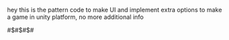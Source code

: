 hey this is the pattern code to make UI and implement extra options to make a game in unity platform, no more additional info

#$#$#$#
